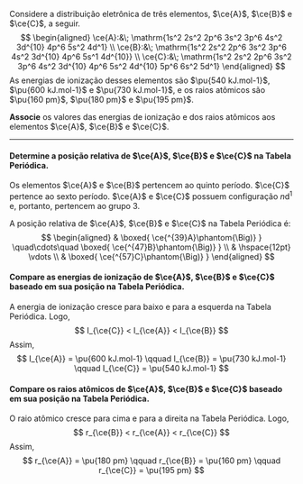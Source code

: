 Considere a distribuição eletrônica de três elementos, $\ce{A}$, $\ce{B}$ e $\ce{C}$, a seguir.
$$
\begin{aligned}
    \ce{A}:&\; \mathrm{1s^2 2s^2 2p^6 3s^2 3p^6 4s^2 3d^{10} 4p^6 5s^2 4d^1} \\
    \ce{B}:&\; \mathrm{1s^2 2s^2 2p^6 3s^2 3p^6 4s^2 3d^{10} 4p^6 5s^1 4d^{10}} \\
    \ce{C}:&\; \mathrm{1s^2 2s^2 2p^6 3s^2 3p^6 4s^2 3d^{10} 4p^6 5s^2 4d^{10} 5p^6 6s^2 5d^1} 
\end{aligned}
$$
As energias de ionização desses elementos são $\pu{540 kJ.mol-1}$, $\pu{600 kJ.mol-1}$ e $\pu{730 kJ.mol-1}$, e os raios atômicos são $\pu{160 pm}$, $\pu{180 pm}$ e $\pu{195 pm}$.

**Associe** os valores das energias de ionização e dos raios atômicos aos elementos $\ce{A}$, $\ce{B}$ e $\ce{C}$.

---

#### Determine a posição relativa de $\ce{A}$, $\ce{B}$ e $\ce{C}$ na Tabela Periódica.

Os elementos $\ce{A}$ e $\ce{B}$ pertencem ao quinto período. $\ce{C}$ pertence ao sexto período. $\ce{A}$ e $\ce{C}$ possuem configuração $n\mathrm{d^1}$ e, portanto, pertencem ao grupo 3.

A posição relativa de $\ce{A}$, $\ce{B}$ e $\ce{C}$ na Tabela Periódica é:
$$
\begin{aligned}
    & \boxed{ \ce{^{39}A}\phantom{\Big)} } \quad\cdots\quad 
        \boxed{ \ce{^{47}B}\phantom{\Big)} } \\
    & \hspace{12pt} \vdots \\
    & \boxed{ \ce{^{57}C}\phantom{\Big)} }
\end{aligned}
$$

#### Compare as energias de ionização de $\ce{A}$, $\ce{B}$ e $\ce{C}$ baseado em sua posição na Tabela Periódica.

A energia de ionização cresce para baixo e para a esquerda na Tabela Periódica. Logo,
$$
    I_{\ce{C}} <  I_{\ce{A}} <  I_{\ce{B}}
$$
Assim,
$$
    I_{\ce{A}} = \pu{600 kJ.mol-1}
    \qquad
    I_{\ce{B}} = \pu{730 kJ.mol-1}
    \qquad
    I_{\ce{C}} = \pu{540 kJ.mol-1}
$$

#### Compare os raios atômicos de $\ce{A}$, $\ce{B}$ e $\ce{C}$ baseado em sua posição na Tabela Periódica.

O raio atômico cresce para cima e para a direita na Tabela Periódica. Logo,
$$
    r_{\ce{B}} <  r_{\ce{A}} <  r_{\ce{C}}
$$
Assim,
$$
    r_{\ce{A}} = \pu{180 pm}
    \qquad
    r_{\ce{B}} = \pu{160 pm}
    \qquad
    r_{\ce{C}} = \pu{195 pm}
$$
